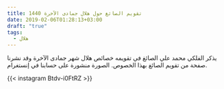 ```yaml
---
title: تقويم الصائغ حول هلال جمادى الآخرة 1440
date: 2019-02-06T01:28:13+03:00
draft: "true"
tags:
  - هلال
---
```


يذكر الفلكي محمد علي الصائغ في تقويمه خصائص هلال شهر جمادى الآخرة وقد نشرنا صفحة من تقويم الصائغ بهذا الخصوص. الصورة منشورة على حسابنا في إنستغرام.

{{< instagram Btdv-i0FtRZ >}}

